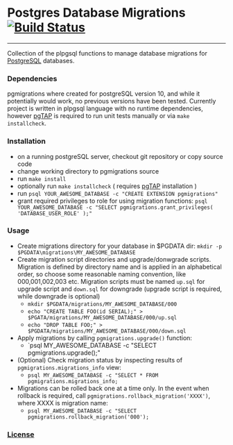 # Postgres Database Migrations [![Build Status](https://travis-ci.org/rimantas-cernauskas/pgmigrations.svg?branch=master)](https://travis-ci.org/rimantas-cernauskas/pgmigrations)
___
Collection of the plpgsql functions to manage database migrations for [PostgreSQL](https://www.postgresql.org/) databases.

### Dependencies
pgmigrations where created for postgreSQL version 10, and while it potentially would work, no previous versions have been tested.
Currently project is written in plpgsql language with no runtime dependencies, however [pgTAP](https://github.com/theory/pgtap) is required to run unit tests manually or via `make installcheck`.

### Installation
* on a running postgreSQL server, checkout git repository or copy source code
* change working directory to pgmigrations source
* run `make install`
* optionally run `make installcheck` ( requires [pgTAP](https://github.com/theory/pgtap) installation )
* run `psql YOUR_AWESOME_DATABASE -c "CREATE EXTENSION pgmigrations"`
* grant required privileges to role for using migration functions: `psql YOUR_AWESOME_DATABASE -c "SELECT pgmigrations.grant_privileges( 'DATABASE_USER_ROLE' );"`

### Usage

* Create migrations directory for your database in $PGDATA dir: `mkdir -p $PGDATA\migrations\MY_AWESOME_DATABASE`
* Create migration script directories and upgrade/donwgrade scripts. Migration is defined by directory name and is applied in an alphabetical order, so choose some reasonable naming convention, like 000,001,002,003 etc. Migration scripts must be named `up.sql` for upgrade script and `down.sql` for downgrade (upgrade script is required, while downgrade is optional)
  * `mkdir $PGDATA/migrations/MY_AWESOME_DATABASE/000`
  * `echo "CREATE TABLE FOO(id SERIAL);" > $PGATA/migrations/MY_AWESOME_DATABASE/000/up.sql`
  * `echo "DROP TABLE FOO;" > $PGDATA/migrations/MY_AWESOME_DATABASE/000/down.sql`
* Apply migrations by calling `pgmigrations.upgrade()` function:
  * `psql MY_AWESOME_DATABASE -c "SELECT pgmigrations.upgrade();"
* (Optional) Check migration status by inspecting results of `pgmigrations.migrations_info` view:
  * `psql MY_AWESOME_DATABASE -c "SELECT * FROM pgmigrations.migrations_info;`
* Migrations can be rolled back one at a time only. In the event when rollback is required, call `pgmigrations.rollback_migration('XXXX')`, where XXXX is migration name:
  * `psql MY_AWESOME_DATABASE -c "SELECT pgmigrations.rollback_migration('000');`


### [License](https://github.com/rimantas-cernauskas/pgmigrations/blob/master/LICENSE)
